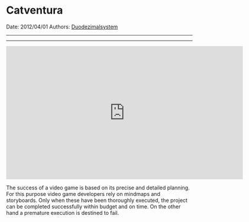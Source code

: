 # Catventura

Date: 2012/04/01
Authors: [Duodezimalsystem](http://duodezimal.me)

---
---

<iframe src="http://player.vimeo.com/video/40417634?title=0&amp;byline=0&amp;portrait=0&amp;badge=0&amp;color=c9ff23" width="640" height="360" frameborder="0" webkitAllowFullScreen mozallowfullscreen allowFullScreen></iframe>

The success of a video game is based on its precise and detailed planning. For this purpose video game developers rely on mindmaps and storyboards. Only when these have been thoroughly executed, the project can be completed successfully within budget and on time. On the other hand a premature execution is destined to fail.
